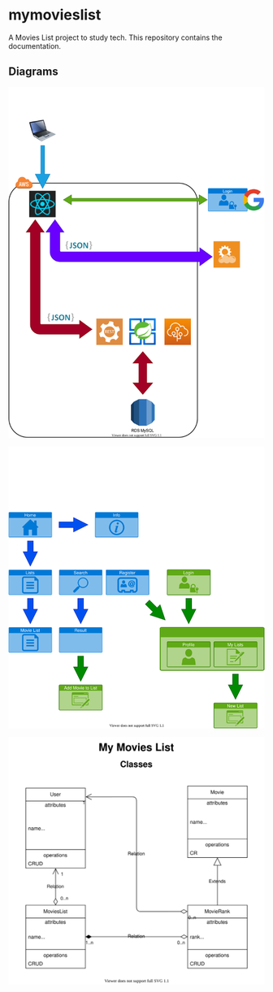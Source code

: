 # mymovieslist

A Movies List project to study tech. This repository contains the documentation.

## Diagrams

![General Tech View](MML-GeneralTechView.drawio.svg)

![Site Map](MML-SiteMap.drawio.svg)

![Classes](MML-Classes.drawio.svg)
